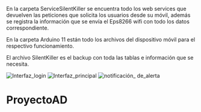 En la carpeta ServiceSilentKiller se encuentra todo los web services que devuelven  las peticiones que solicita los usuarios desde su móvil, además se registra la información que se envía el Eps8266 wifi con todo los datos correspondiente.

En la carpeta Arduino 11 están todo los archivos del dispositivo móvil para el respectivo funcionamiento.

El archivo SilentKiller es el backup con toda las tablas e información que se necesita.

![Interfaz_login](https://user-images.githubusercontent.com/69564165/131419492-edaa0ce2-8a28-45b8-b8b3-6ee4fcd5a5b2.jpg)
![Interfaz_principal](https://user-images.githubusercontent.com/69564165/131419509-617a65d8-783d-4ca0-a795-636bab3a7a5e.jpeg)
![notificación_ de_alerta](https://user-images.githubusercontent.com/69564165/131419520-cb02436c-49c5-4ca5-96db-71c113ed3284.jpeg)

# ProyectoAD
